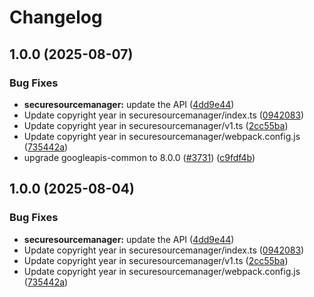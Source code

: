 # Changelog

## 1.0.0 (2025-08-07)


### Bug Fixes

* **securesourcemanager:** update the API ([4dd9e44](https://github.com/googleapis/google-api-nodejs-client/commit/4dd9e448bf25c82bf1be801bb033dfc8f2e1cec1))
* Update copyright year in securesourcemanager/index.ts ([0942083](https://github.com/googleapis/google-api-nodejs-client/commit/09420837e25f393bf9a8e4e4f0ce186345084e04))
* Update copyright year in securesourcemanager/v1.ts ([2cc55ba](https://github.com/googleapis/google-api-nodejs-client/commit/2cc55bad9c182e246aba7c5ae0a51e6b67378f55))
* Update copyright year in securesourcemanager/webpack.config.js ([735442a](https://github.com/googleapis/google-api-nodejs-client/commit/735442a37212c3bf521ad6c434d2c2d558b2481a))
* upgrade googleapis-common to 8.0.0  ([#3731](https://github.com/googleapis/google-api-nodejs-client/issues/3731)) ([c9fdf4b](https://github.com/googleapis/google-api-nodejs-client/commit/c9fdf4b34d6c9bcf608eee35dd281d4680be9797))

## 1.0.0 (2025-08-04)


### Bug Fixes

* **securesourcemanager:** update the API ([4dd9e44](https://github.com/googleapis/google-api-nodejs-client/commit/4dd9e448bf25c82bf1be801bb033dfc8f2e1cec1))
* Update copyright year in securesourcemanager/index.ts ([0942083](https://github.com/googleapis/google-api-nodejs-client/commit/09420837e25f393bf9a8e4e4f0ce186345084e04))
* Update copyright year in securesourcemanager/v1.ts ([2cc55ba](https://github.com/googleapis/google-api-nodejs-client/commit/2cc55bad9c182e246aba7c5ae0a51e6b67378f55))
* Update copyright year in securesourcemanager/webpack.config.js ([735442a](https://github.com/googleapis/google-api-nodejs-client/commit/735442a37212c3bf521ad6c434d2c2d558b2481a))
